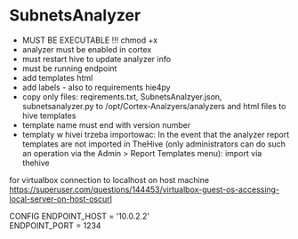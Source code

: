 # SubnetsAnalyzer
- MUST BE EXECUTABLE !!! chmod +x
- analyzer must be enabled in cortex
- must restart hive to update analyzer info
- must be running endpoint
- add templates html
- add labels - also to requirements hie4py
- copy only files: reqirements.txt, SubnetsAnalzyer.json, subnetsanalyzer.py to /opt/Cortex-Analzyers/analyzers and html files to hive templates
- template name must end with version number
- templaty w hivei trzeba importowac:
In the event that the analyzer report templates are not imported in TheHive (only administrators can do such an operation via the Admin > Report Templates menu):
import via thehive 


for virtualbox connection to localhost on host machine https://superuser.com/questions/144453/virtualbox-guest-os-accessing-local-server-on-host-oscurl

CONFIG
ENDPOINT_HOST = '10.0.2.2'      
ENDPOINT_PORT = 1234
